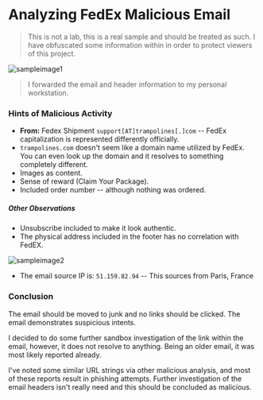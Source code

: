 # Analyzing FedEx Malicious Email

> This is not a lab, this is a real sample and should be treated as such. I have obfuscated some information within in order to protect viewers of this project.

![sampleimage1](https://github.com/clarkross/fedex-malicious-email/assets/123221191/fd1d43a4-8acd-4df1-9694-eac5ce6bbfcd)

> I forwarded the email and header information to my personal workstation.

### Hints of Malicious Activity

* **From:** Fedex Shipment ```support[AT]trampolines[.]com``` -- FedEx capitalization is represented differently officially.
* ```trampolines.com``` doesn't seem like a domain name utilized by FedEx. You can even look up the domain and it resolves to something completely different.
* Images as content.
* Sense of reward (Claim Your Package).
* Included order number -- although nothing was ordered.

##### Other Observations

* Unsubscribe included to make it look authentic.
* The physical address included in the footer has no correlation with FedEX.

![sampleimage2](https://github.com/clarkross/fedex-malicious-email/assets/123221191/e4433be7-1154-488f-8966-3446f92fb41c)

* The email source IP is: ```51.159.82.94``` -- This sources from Paris, France
### Conclusion

The email should be moved to junk and no links should be clicked. The email demonstrates suspicious intents.

I decided to do some further sandbox investigation of the link within the email, however, it does not resolve to anything. Being an older email, it was most likely reported already.

I've noted some similar URL strings via other malicious analysis, and most of these reports result in phishing attempts. Further investigation of the email headers isn't really need and this should be concluded as malicious.
